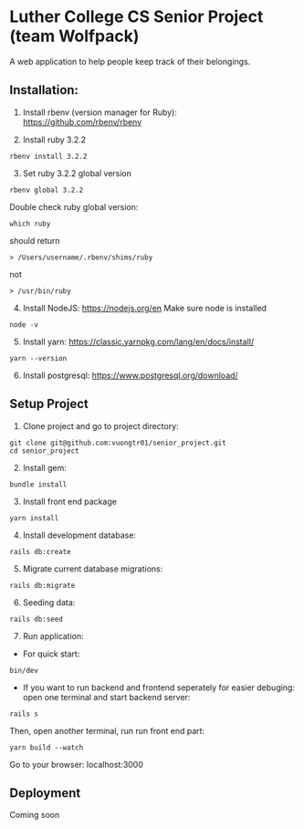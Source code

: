 # Luther College CS Senior Project (team Wolfpack)

A web application to help people keep track of their belongings.

## Installation:

1. Install rbenv (version manager for Ruby): https://github.com/rbenv/rbenv

2. Install ruby 3.2.2
```
rbenv install 3.2.2
```
3. Set ruby 3.2.2 global version
```
rbenv global 3.2.2
```
Double check ruby global version:
```
which ruby
```
should return 
```
> /Users/username/.rbenv/shims/ruby
```
not
```
> /usr/bin/ruby
```
4. Install NodeJS: https://nodejs.org/en
Make sure node is installed
```
node -v
```
5. Install yarn: https://classic.yarnpkg.com/lang/en/docs/install/
```
yarn --version
```
6. Install postgresql: https://www.postgresql.org/download/

## Setup Project
1. Clone project and go to project directory:
```
git clone git@github.com:vuongtr01/senior_project.git
cd senior_project
```
2. Install gem:
```
bundle install
```
3. Install front end package
```
yarn install
```
4. Install development database:
```
rails db:create
```
5. Migrate current database migrations:
```
rails db:migrate
```
6. Seeding data:
```
rails db:seed
```
7. Run application:
* For quick start:
```
bin/dev
```
* If you want to run backend and frontend seperately for easier debuging:
open one terminal and start backend server:
```
rails s
```
Then, open another terminal, run run front end part:
```
yarn build --watch
```
Go to your browser: localhost:3000
## Deployment
Coming soon